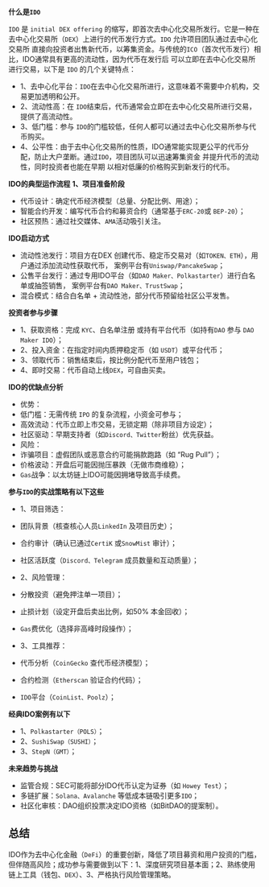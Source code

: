 **什么是`IDO`**

`IDO` 是 `initial DEX offering` 的缩写，即首次去中心化交易所发行。它是一种在去中心化交易所（`DEX`）上进行的代币发行方式。`IDO` 允许项目团队通过去中心化交易所 直接向投资者出售新代币，以筹集资金。与传统的`ICO`（首次代币发行）相比，IDO通常具有更高的流动性，因为代币在发行后 可以立即在去中心化交易所 进行交易，以下是 `IDO` 的几个关键特点：
- 1、去中心化平台：`IDO`在去中心化交易所进行，这意味着不需要中介机构，交易更加透明和公开。
- 2、流动性高：在 `IDO`结束后，代币通常会立即在去中心化交易所进行交易，提供了高流动性。
- 3、低门槛：参与 `IDO`的门槛较低，任何人都可以通过去中心化交易所参与代币购买。
- 4、公平性：由于去中心化交易所的性质，IDO通常能实现更公平的代币分配，防止大户垄断。通过`IDO`，项目团队可以迅速筹集资金 并提升代币的流动性，同时投资者也能在早期 以相对低廉的价格购买到新发行的代币。

**IDO的典型运作流程**
**1、项目准备阶段**
- 代币设计：确定代币经济模型（总量、分配比例、用途）；
- 智能合约开发：编写代币合约和募资合约（通常基于`ERC-20`或 `BEP-20`）；
- 社区预热：通过社交媒体、`AMA`活动吸引关注。

**IDO启动方式**
- 流动性池发行：项目方在DEX 创建代币、稳定币交易对（如`TOKEN、ETH`），用户通过添加流动性获取代币， 案例平台有`Uniswap/PancakeSwap`；
- 公售平台发行：通过专用IDO平台（如`DAO Maker、Polkastarter`）进行白名单或抽签销售， 案例平台有`DAO Maker、TrustSwap`；
- 混合模式：结合白名单 + 流动性池，部分代币预留给社区公平发售。

**投资者参与步骤**
- 1、获取资格：完成 `KYC`、白名单注册 或持有平台代币（如持有`DAO` 参与 `DAO Maker IDO`）；
- 2、投入资金：在指定时间内质押稳定币（如 `USDT`）或平台代币；
- 3、领取代币：销售结束后，按比例分配代币至用户钱包；
- 4、即时交易：代币自动上线`DEX`，可自由买卖。


**IDO的优缺点分析**
- 优势：
- 低门槛：无需传统 `IPO` 的复杂流程，小资金可参与；
- 高效流动：代币立即上市交易，无锁定期（除非项目方设定）；
- 社区驱动：早期支持者（如`Discord、Twitter`粉丝）优先获益。
- 风险：
- 诈骗项目：虚假团队或恶意合约可能捐款跑路（如 “Rug Pull”）；
- 价格波动：开盘后可能因抛压暴跌（无做市商维稳）；
- `Gas`战争：以太坊链上IDO可能因拥堵导致高手续费。


**参与`IDO`的实战策略有以下这些**
- 1、项目筛选：
- 团队背景（核查核心人员`LinkedIn` 及项目历史）；
- 合约审计（确认已通过`CertiK` 或`SnowMist` 审计）；
- 社区活跃度（`Discord、Telegram` 成员数量和互动质量）；

- 2、风险管理：
- 分散投资（避免押注单一项目）；
- 止损计划（设定开盘后卖出比例，如50% 本金回收）；
- `Gas`费优化（选择非高峰时段操作）；

- 3、工具推荐：
- 代币分析（`CoinGecko` 查代币经济模型）；
- 合约检测（`Etherscan` 验证合约代码）；
- `IDO`平台（`CoinList、Poolz`）；


**经典IDO案例有以下**
- 1、`Polkastarter（POLS）`；
- 2、`SushiSwap（SUSHI）`；
- 3、`StepN（GMT）`；

**未来趋势与挑战**
- 监管合规：SEC可能将部分IDO代币认定为证券（如 `Howey Test`）；
- 多链扩展：`Solana、Avalanche` 等低成本链吸引更多`IDO`；
- 社区化审核：DAO组织投票决定IDO资格（如BitDAO的提案制）。

## 总结
IDO作为去中心化金融（`DeFi`）的重要创新，降低了项目募资和用户投资的门槛，但伴随高风险；成功参与需要做到以下：1、深度研究项目基本面；2、熟练使用链上工具（钱包、`DEX`）、3、严格执行风险管理策略。


